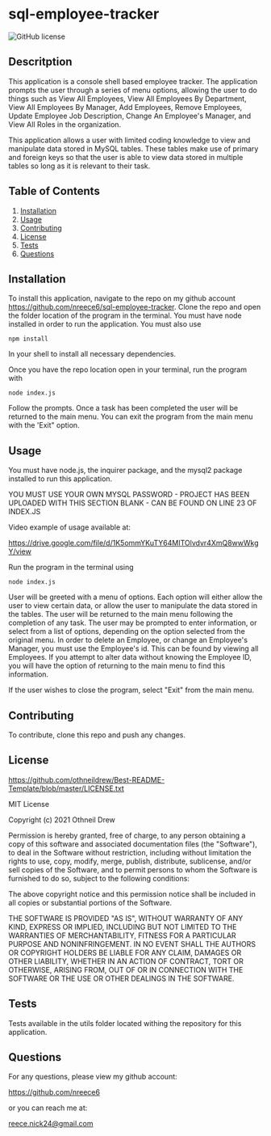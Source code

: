 # sql-employee-tracker

![GitHub license](https://img.shields.io/badge/license-MIT-blue.svg)



## Descritption

This application is a console shell based employee tracker. The application prompts the user through a series of menu options, allowing the user to do things such as View All Employees, View All Employees By Department, View All Employees By Manager, Add Employees, Remove Employees, Update Employee Job Description, Change An Employee's Manager, and View All Roles in the organization.

This application allows a user with limited coding knowledge to view and manipulate data stored in MySQL tables. These tables make use of primary and foreign keys so that the user is able to view data stored in multiple tables so long as it is relevant to their task.


## Table of Contents

  1. [Installation](#installation)
  2. [Usage](#usage)
  3. [Contributing](#contributing)
  4. [License](#license)
  5. [Tests](#tests)
  6. [Questions](#questions)
  

## Installation

To install this application, navigate to the repo on my github account https://github.com/nreece6/sql-employee-tracker. Clone the repo and open the folder location of the program in the terminal. You must have node installed in order to run the application. You must also use 

```
npm install

```

In your shell to install all necessary dependencies.

Once you have the repo location open in your terminal, run the program with 

```
node index.js
 ``` 
Follow the prompts. Once a task has been completed the user will be returned to the main menu. You can exit the program from the main menu with the 'Exit" option.


## Usage

You must have node.js, the inquirer package, and the mysql2 package installed to run this application.

YOU MUST USE YOUR OWN MYSQL PASSWORD - PROJECT HAS BEEN UPLOADED WITH THIS SECTION BLANK - CAN BE FOUND ON LINE 23 OF INDEX.JS

Video example of usage available at:

https://drive.google.com/file/d/1K5ommYKuTY64MITOlvdvr4XmQ8wwWkgY/view

Run the program in the terminal using 
```
node index.js
```

User will be greeted with a menu of options. Each option will either allow the user to view certain data, or allow the user to manipulate the data stored in the tables. The user will be returned to the main menu following the completion of any task. The user may be prompted to enter information, or select from a list of options, depending on the option selected from the original menu. In order to delete an Employee, or change an Employee's Manager, you must use the Employee's id. This can be found by viewing all Employees. If you attempt to alter data without knowing the Employee ID, you will have the option of returning to the main menu to find this information.

If the user wishes to close the program, select "Exit" from the main menu.


## Contributing

To contribute, clone this repo and push any changes.


## License

https://github.com/othneildrew/Best-README-Template/blob/master/LICENSE.txt

MIT License

Copyright (c) 2021 Othneil Drew

Permission is hereby granted, free of charge, to any person obtaining a copy
of this software and associated documentation files (the "Software"), to deal
in the Software without restriction, including without limitation the rights
to use, copy, modify, merge, publish, distribute, sublicense, and/or sell
copies of the Software, and to permit persons to whom the Software is
furnished to do so, subject to the following conditions:

The above copyright notice and this permission notice shall be included in all
copies or substantial portions of the Software.

THE SOFTWARE IS PROVIDED "AS IS", WITHOUT WARRANTY OF ANY KIND, EXPRESS OR
IMPLIED, INCLUDING BUT NOT LIMITED TO THE WARRANTIES OF MERCHANTABILITY,
FITNESS FOR A PARTICULAR PURPOSE AND NONINFRINGEMENT. IN NO EVENT SHALL THE
AUTHORS OR COPYRIGHT HOLDERS BE LIABLE FOR ANY CLAIM, DAMAGES OR OTHER
LIABILITY, WHETHER IN AN ACTION OF CONTRACT, TORT OR OTHERWISE, ARISING FROM,
OUT OF OR IN CONNECTION WITH THE SOFTWARE OR THE USE OR OTHER DEALINGS IN THE
SOFTWARE.


## Tests

Tests available in the utils folder located withing the repository for this application.

## Questions


For any questions, please view my github account:

https://github.com/nreece6

or you can reach me at:

reece.nick24@gmail.com
